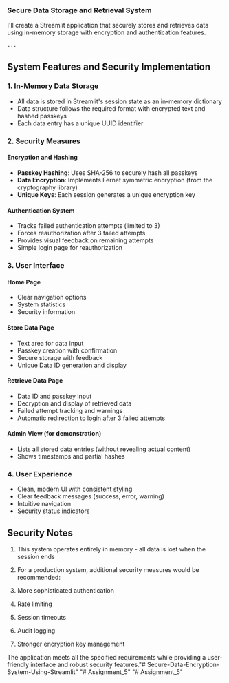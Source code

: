 ### Secure Data Storage and Retrieval System

I'll create a Streamlit application that securely stores and retrieves data using in-memory storage with encryption and authentication features.

```python project="Secure Data Storage" file="app.py"
...
```

## System Features and Security Implementation

### 1. In-Memory Data Storage

- All data is stored in Streamlit's session state as an in-memory dictionary
- Data structure follows the required format with encrypted text and hashed passkeys
- Each data entry has a unique UUID identifier


### 2. Security Measures

#### Encryption and Hashing

- **Passkey Hashing**: Uses SHA-256 to securely hash all passkeys
- **Data Encryption**: Implements Fernet symmetric encryption (from the cryptography library)
- **Unique Keys**: Each session generates a unique encryption key


#### Authentication System

- Tracks failed authentication attempts (limited to 3)
- Forces reauthorization after 3 failed attempts
- Provides visual feedback on remaining attempts
- Simple login page for reauthorization


### 3. User Interface

#### Home Page

- Clear navigation options
- System statistics
- Security information


#### Store Data Page

- Text area for data input
- Passkey creation with confirmation
- Secure storage with feedback
- Unique Data ID generation and display


#### Retrieve Data Page

- Data ID and passkey input
- Decryption and display of retrieved data
- Failed attempt tracking and warnings
- Automatic redirection to login after 3 failed attempts


#### Admin View (for demonstration)

- Lists all stored data entries (without revealing actual content)
- Shows timestamps and partial hashes


### 4. User Experience

- Clean, modern UI with consistent styling
- Clear feedback messages (success, error, warning)
- Intuitive navigation
- Security status indicators

## Security Notes

1. This system operates entirely in memory - all data is lost when the session ends
2. For a production system, additional security measures would be recommended:

1. More sophisticated authentication
2. Rate limiting
3. Session timeouts
4. Audit logging
5. Stronger encryption key management





The application meets all the specified requirements while providing a user-friendly interface and robust security features."# Secure-Data-Encryption-System-Using-Streamlit" 
"# Assignment_5" 
"# Assignment_5" 
